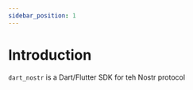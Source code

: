 ```yaml
---
sidebar_position: 1
---
```



# Introduction

`dart_nostr` is a Dart/Flutter SDK for teh Nostr protocol
